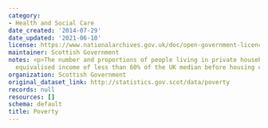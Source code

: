 ```yaml
---
category:
- Health and Social Care
date_created: '2014-07-29'
date_updated: '2021-06-10'
license: https://www.nationalarchives.gov.uk/doc/open-government-licence/version/3/
maintainer: Scottish Government
notes: <p>The number and proportions of people living in private households with an
  equivalised income of less than 60% of the UK median before housing costs.</p>
organization: Scottish Government
original_dataset_link: http://statistics.gov.scot/data/poverty
records: null
resources: []
schema: default
title: Poverty
---
```

